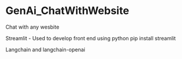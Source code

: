 # GenAi_ChatWithWebsite
Chat with any wesbite

Streamlit - Used to develop front end using python
pip install streamlit

Langchain and langchain-openai
